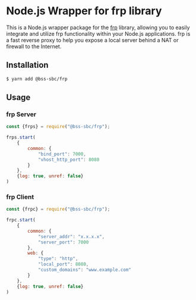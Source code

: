 # Node.js Wrapper for frp library
This is a Node.js wrapper package for the [frp](https://github.com/fatedier/frp) library, allowing you to easily integrate and utilize frp functionality within your Node.js applications. frp is a fast reverse proxy to help you expose a local server behind a NAT or firewall to the Internet.

## Installation
```bash
$ yarn add @bss-sbc/frp
```

## Usage
### frp Server
```javascript
const {frps} = require("@bss-sbc/frp");

frps.start(
    {
        common: {
            "bind_port": 7000,
            "vhost_http_port": 8080
        }
    },
    {log: true, unref: false}
)
```

### frp Client
```javascript
const {frpc} = require("@bss-sbc/frp");

frpc.start(
    {
        common: {
            "server_addr": "x.x.x.x",
            "server_port": 7000
        },
        web: {
            "type": "http",
            "local_port": 8080,
            "custom_domains": "www.example.com"
        }
    },
    {log: true, unref: false}
)
```


